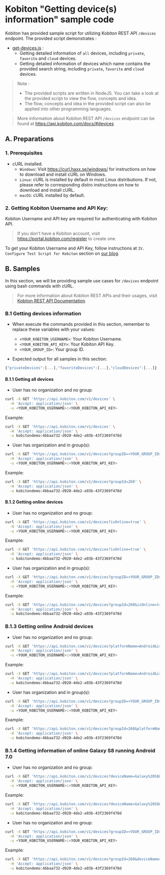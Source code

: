 # Kobiton "Getting device(s) information" sample code

Kobiton has provided sample script for utilizing Kobiton REST API `/devices` endpoint. The provided script demonstrates :
- [get-devices.js](./get-devices.js) :
  + Getting detailed information of `all` devices, including `private`, `favorite` and `cloud` devices.
  + Getting detailed information of devices which name contains the provided search string, including `private`, `favorite` and `cloud` devices.

> Note : 
> - The provided scripts are written in NodeJS. You can take a look at the provided script to view the flow, concepts and idea.
> - The flow, concepts and idea in the provided script can also be applied into other programming languages.

> More information about Kobiton REST API `/devices` endpoint can be found at https://api.kobiton.com/docs/#devices

## A. Preparations
### 1. Prerequisites
- cURL installed.
  - `Windows`: Visit https://curl.haxx.se/windows/ for instructions on how to download and install cURL on Windows.
  - `Linux`: cURL is installed by default in most Linux distributions. If not, please refer to corresponding distro instructions on how to download and install cURL.
  - `macOS`: cURL installed by default.

### 2. Getting Kobiton Username and API Key: 
Kobiton Username and API key are required for authenticating with Kobiton API.

> If you don't have a Kobiton account, visit https://portal.kobiton.com/register to create one.

To get your Kobiton Username and API Key, follow instructions at `IV. Configure Test Script for Kobiton` section on [our blog](https://kobiton.com/blog/tutorial/parallel-testing-selenium-webdriver/).

## B. Samples

In this section, we will be providing sample use cases for `/devices` endpoint using bash commands with cURL.
> For more information about Kobiton REST APIs and their usages, visit [Kobiton REST API Documentation](https://api.kobiton.com/docs/).

### B.1 Getting devices information
- When execute the commands provided in this section, remember to replace these variables with your values:
  - `<YOUR_KOBITON_USERNAME>`: Your Kobiton Username.
  - `<YOUR_KOBITON_API_KEY>`: Your Kobiton API Key.
  - `<YOUR_GROUP_ID>`: Your group ID.

- Expected output for all samples in this section:
```javascript
{"privateDevices":[...],"favoriteDevices":[...],"cloudDevices":[...]}
```

#### B.1.1 Getting all devices
- User has no organization and no group:
```bash
curl -X GET 'https://api.kobiton.com/v1/devices' \
  -H 'Accept: application/json' \
  -u <YOUR_KOBITON_USERNAME>:<YOUR_KOBITON_API_KEY>
```

Example:
```bash
curl -X GET 'https://api.kobiton.com/v1/devices' \
  -H 'Accept: application/json' \
  -u kobitondemo:4bbaa732-d920-4de2-a93b-43f2369f478d
```

- User has organization and in group(s):
```bash
curl -X GET 'https://api.kobiton.com/v1/devices?groupID=<YOUR_GROUP_ID>' \
  -H 'Accept: application/json' \
  -u <YOUR_KOBITON_USERNAME>:<YOUR_KOBITON_API_KEY>
```

Example:
```bash
curl -X GET 'https://api.kobiton.com/v1/devices?groupId=260' \
  -H 'Accept: application/json' \
  -u kobitondemo:4bbaa732-d920-4de2-a93b-43f2369f478d
```

#### B.1.2 Getting online devices
- User has no organization and no group:
```bash
curl -X GET 'https://api.kobiton.com/v1/devices?isOnline=true' \
  -H 'Accept: application/json' \
  -u <YOUR_KOBITON_USERNAME>:<YOUR_KOBITON_API_KEY>
```

Example:
```bash
curl -X GET 'https://api.kobiton.com/v1/devices?isOnline=true' \
  -H 'Accept: application/json' \
  -u kobitondemo:4bbaa732-d920-4de2-a93b-43f2369f478d
```

- User has organization and in group(s):
```bash
curl -X GET 'https://api.kobiton.com/v1/devices?groupID=<YOUR_GROUP_ID>&isOnline=true' \
  -H 'Accept: application/json' \
  -u <YOUR_KOBITON_USERNAME>:<YOUR_KOBITON_API_KEY>
```

Example:
```bash
curl -X GET 'https://api.kobiton.com/v1/devices?groupId=260&isOnline=true' \
  -H 'Accept: application/json' \
  -u kobitondemo:4bbaa732-d920-4de2-a93b-43f2369f478d
```

### B.1.3 Getting online Android devices
- User has no organization and no group:
```bash
curl -X GET 'https://api.kobiton.com/v1/devices?platformName=Android&isOnline=true' \
  -H 'Accept: application/json' \
  -u <YOUR_KOBITON_USERNAME>:<YOUR_KOBITON_API_KEY>
```

Example:
```bash
curl -X GET 'https://api.kobiton.com/v1/devices?platformName=Android&isOnline=true' \
  -H 'Accept: application/json' \
  -u kobitondemo:4bbaa732-d920-4de2-a93b-43f2369f478d
```

- User has organization and in group(s):
```bash
curl -X GET 'https://api.kobiton.com/v1/devices?groupID=<YOUR_GROUP_ID>&platformName=Android&isOnline=true' \
  -H 'Accept: application/json' \
  -u <YOUR_KOBITON_USERNAME>:<YOUR_KOBITON_API_KEY>
```

Example:
```bash
curl -X GET 'https://api.kobiton.com/v1/devices?groupId=260&platformName=Android&isOnline=true' \
  -H 'Accept: application/json' \
  -u kobitondemo:4bbaa732-d920-4de2-a93b-43f2369f478d
```

### B.1.4 Getting information of online Galaxy S8 running Android 7.0
- User has no organization and no group:
```bash
curl -X GET 'https://api.kobiton.com/v1/devices?deviceName=Galaxy%20S8&platformName=Android&isOnline=true' \
  -H 'Accept: application/json' \
  -u <YOUR_KOBITON_USERNAME>:<YOUR_KOBITON_API_KEY>
```

Example:
```bash
curl -X GET 'https://api.kobiton.com/v1/devices?deviceName=Galaxy%20S8&platformName=Android&isOnline=true' \
  -H 'Accept: application/json' \
  -u kobitondemo:4bbaa732-d920-4de2-a93b-43f2369f478d
```

- User has no organization and no group:
```bash
curl -X GET 'https://api.kobiton.com/v1/devices?groupID=<YOUR_GROUP_ID>&deviceName=Galaxy%20S8&platformName=Android&isOnline=true' \
  -H 'Accept: application/json' \
  -u <YOUR_KOBITON_USERNAME>:<YOUR_KOBITON_API_KEY>
```

Example:
```bash
curl -X GET 'https://api.kobiton.com/v1/devices?groupId=260&deviceName=Galaxy%20S8&platformName=Android&isOnline=true' \
  -H 'Accept: application/json' \
  -u kobitondemo:4bbaa732-d920-4de2-a93b-43f2369f478d
```
